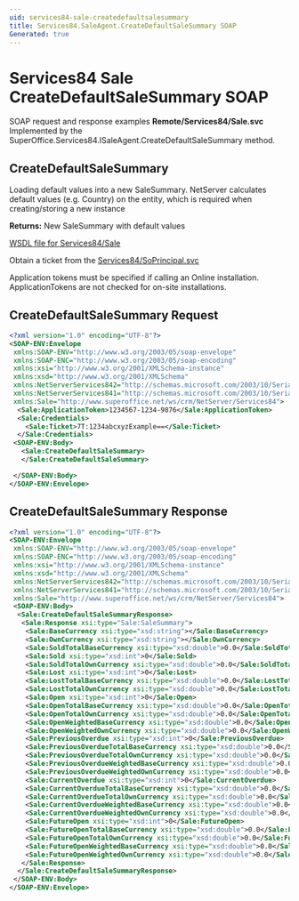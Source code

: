 ```yaml
---
uid: services84-sale-createdefaultsalesummary
title: Services84.SaleAgent.CreateDefaultSaleSummary SOAP
Generated: true
---
```


# Services84 Sale CreateDefaultSaleSummary SOAP

SOAP request and response examples **Remote/Services84/Sale.svc**
Implemented by the <see cref="M:SuperOffice.Services84.ISaleAgent.CreateDefaultSaleSummary">SuperOffice.Services84.ISaleAgent.CreateDefaultSaleSummary</see> method.

## CreateDefaultSaleSummary

Loading default values into a new SaleSummary.
NetServer calculates default values (e.g. Country) on the entity, which is required when creating/storing a new instance


**Returns:** New SaleSummary with default values


[WSDL file for Services84/Sale](../Services84-Sale.md)

Obtain a ticket from the [Services84/SoPrincipal.svc](../SoPrincipal/SoPrincipal.md)

Application tokens must be specified if calling an Online installation. ApplicationTokens are not checked for on-site installations.

## CreateDefaultSaleSummary Request

```xml
<?xml version="1.0" encoding="UTF-8"?>
<SOAP-ENV:Envelope
 xmlns:SOAP-ENV="http://www.w3.org/2003/05/soap-envelope"
 xmlns:SOAP-ENC="http://www.w3.org/2003/05/soap-encoding"
 xmlns:xsi="http://www.w3.org/2001/XMLSchema-instance"
 xmlns:xsd="http://www.w3.org/2001/XMLSchema"
 xmlns:NetServerServices842="http://schemas.microsoft.com/2003/10/Serialization/Arrays"
 xmlns:NetServerServices841="http://schemas.microsoft.com/2003/10/Serialization/"
 xmlns:Sale="http://www.superoffice.net/ws/crm/NetServer/Services84">
  <Sale:ApplicationToken>1234567-1234-9876</Sale:ApplicationToken>
  <Sale:Credentials>
    <Sale:Ticket>7T:1234abcxyzExample==</Sale:Ticket>
  </Sale:Credentials>
 <SOAP-ENV:Body>
   <Sale:CreateDefaultSaleSummary>
   </Sale:CreateDefaultSaleSummary>

 </SOAP-ENV:Body>
</SOAP-ENV:Envelope>

```


## CreateDefaultSaleSummary Response

```xml
<?xml version="1.0" encoding="UTF-8"?>
<SOAP-ENV:Envelope
 xmlns:SOAP-ENV="http://www.w3.org/2003/05/soap-envelope"
 xmlns:SOAP-ENC="http://www.w3.org/2003/05/soap-encoding"
 xmlns:xsi="http://www.w3.org/2001/XMLSchema-instance"
 xmlns:xsd="http://www.w3.org/2001/XMLSchema"
 xmlns:NetServerServices842="http://schemas.microsoft.com/2003/10/Serialization/Arrays"
 xmlns:NetServerServices841="http://schemas.microsoft.com/2003/10/Serialization/"
 xmlns:Sale="http://www.superoffice.net/ws/crm/NetServer/Services84">
 <SOAP-ENV:Body>
  <Sale:CreateDefaultSaleSummaryResponse>
   <Sale:Response xsi:type="Sale:SaleSummary">
    <Sale:BaseCurrency xsi:type="xsd:string"></Sale:BaseCurrency>
    <Sale:OwnCurrency xsi:type="xsd:string"></Sale:OwnCurrency>
    <Sale:SoldTotalBaseCurrency xsi:type="xsd:double">0.0</Sale:SoldTotalBaseCurrency>
    <Sale:Sold xsi:type="xsd:int">0</Sale:Sold>
    <Sale:SoldTotalOwnCurrency xsi:type="xsd:double">0.0</Sale:SoldTotalOwnCurrency>
    <Sale:Lost xsi:type="xsd:int">0</Sale:Lost>
    <Sale:LostTotalBaseCurrency xsi:type="xsd:double">0.0</Sale:LostTotalBaseCurrency>
    <Sale:LostTotalOwnCurrency xsi:type="xsd:double">0.0</Sale:LostTotalOwnCurrency>
    <Sale:Open xsi:type="xsd:int">0</Sale:Open>
    <Sale:OpenTotalBaseCurrency xsi:type="xsd:double">0.0</Sale:OpenTotalBaseCurrency>
    <Sale:OpenTotalOwnCurrency xsi:type="xsd:double">0.0</Sale:OpenTotalOwnCurrency>
    <Sale:OpenWeightedBaseCurrency xsi:type="xsd:double">0.0</Sale:OpenWeightedBaseCurrency>
    <Sale:OpenWeightedOwnCurrency xsi:type="xsd:double">0.0</Sale:OpenWeightedOwnCurrency>
    <Sale:PreviousOverdue xsi:type="xsd:int">0</Sale:PreviousOverdue>
    <Sale:PreviousOverdueTotalBaseCurrency xsi:type="xsd:double">0.0</Sale:PreviousOverdueTotalBaseCurrency>
    <Sale:PreviousOverdueTotalOwnCurrency xsi:type="xsd:double">0.0</Sale:PreviousOverdueTotalOwnCurrency>
    <Sale:PreviousOverdueWeightedBaseCurrency xsi:type="xsd:double">0.0</Sale:PreviousOverdueWeightedBaseCurrency>
    <Sale:PreviousOverdueWeightedOwnCurrency xsi:type="xsd:double">0.0</Sale:PreviousOverdueWeightedOwnCurrency>
    <Sale:CurrentOverdue xsi:type="xsd:int">0</Sale:CurrentOverdue>
    <Sale:CurrentOverdueTotalBaseCurrency xsi:type="xsd:double">0.0</Sale:CurrentOverdueTotalBaseCurrency>
    <Sale:CurrentOverdueTotalOwnCurrency xsi:type="xsd:double">0.0</Sale:CurrentOverdueTotalOwnCurrency>
    <Sale:CurrentOverdueWeightedBaseCurrency xsi:type="xsd:double">0.0</Sale:CurrentOverdueWeightedBaseCurrency>
    <Sale:CurrentOverdueWeightedOwnCurrency xsi:type="xsd:double">0.0</Sale:CurrentOverdueWeightedOwnCurrency>
    <Sale:FutureOpen xsi:type="xsd:int">0</Sale:FutureOpen>
    <Sale:FutureOpenTotalBaseCurrency xsi:type="xsd:double">0.0</Sale:FutureOpenTotalBaseCurrency>
    <Sale:FutureOpenTotalOwnCurrency xsi:type="xsd:double">0.0</Sale:FutureOpenTotalOwnCurrency>
    <Sale:FutureOpenWeightedBaseCurrency xsi:type="xsd:double">0.0</Sale:FutureOpenWeightedBaseCurrency>
    <Sale:FutureOpenWeightedOwnCurrency xsi:type="xsd:double">0.0</Sale:FutureOpenWeightedOwnCurrency>
   </Sale:Response>
  </Sale:CreateDefaultSaleSummaryResponse>
 </SOAP-ENV:Body>
</SOAP-ENV:Envelope>

```

